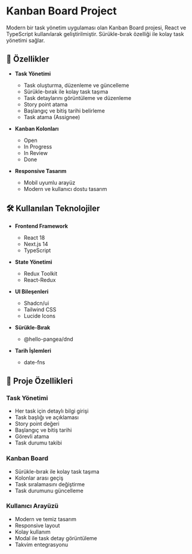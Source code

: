 # Kanban Board Project

Modern bir task yönetim uygulaması olan Kanban Board projesi, React ve TypeScript kullanılarak geliştirilmiştir. Sürükle-bırak özelliği ile kolay task yönetimi sağlar.

## 🚀 Özellikler

- **Task Yönetimi**

  - Task oluşturma, düzenleme ve güncelleme
  - Sürükle-bırak ile kolay task taşıma
  - Task detaylarını görüntüleme ve düzenleme
  - Story point atama
  - Başlangıç ve bitiş tarihi belirleme
  - Task atama (Assignee)

- **Kanban Kolonları**

  - Open
  - In Progress
  - In Review
  - Done

- **Responsive Tasarım**
  - Mobil uyumlu arayüz
  - Modern ve kullanıcı dostu tasarım

## 🛠️ Kullanılan Teknolojiler

- **Frontend Framework**

  - React 18
  - Next.js 14
  - TypeScript

- **State Yönetimi**

  - Redux Toolkit
  - React-Redux

- **UI Bileşenleri**

  - Shadcn/ui
  - Tailwind CSS
  - Lucide Icons

- **Sürükle-Bırak**

  - @hello-pangea/dnd

- **Tarih İşlemleri**
  - date-fns

## 🎯 Proje Özellikleri

### Task Yönetimi

- Her task için detaylı bilgi girişi
- Task başlığı ve açıklaması
- Story point değeri
- Başlangıç ve bitiş tarihi
- Görevli atama
- Task durumu takibi

### Kanban Board

- Sürükle-bırak ile kolay task taşıma
- Kolonlar arası geçiş
- Task sıralamasını değiştirme
- Task durumunu güncelleme

### Kullanıcı Arayüzü

- Modern ve temiz tasarım
- Responsive layout
- Kolay kullanım
- Modal ile task detay görüntüleme
- Takvim entegrasyonu
